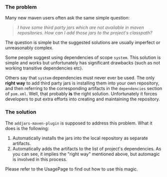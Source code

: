 ### The problem ###

Many new maven users often ask the same simple question:
> _I have some third party jars which are not available in maven repositories. How can I add those jars to the project's classpath?_

The question is simple but the suggested solutions are usually imperfect or unreasonably complex.

Some people suggest using dependencies of scope `system`. This solution is simple and works but unfortunately has significant drawbacks (such as not working transitive dependencies etc).

Others say that `system` dependencies must never ever be used. The only **right way** to add third party jars is installing them into your own repository, and then referring to the corresponding artifacts in the `dependencies` section of `pom.xml`. Well, that probably **is** the right solution. Unfortunately it forces developers to put extra efforts into creating and maintaining the repository.

### The solution ###

The `addjars-maven-plugin` is supposed to address this problem. What it does is the following:
  1. Automatically installs the jars into the local repository as separate artifacts.
  1. Automatically adds the artifacts to the list of project's dependencies.
As you can see, it implies the "right way" mentioned above, but automagic is involved in this process.

Please refer to the UsagePage to find out how to use this magic.
